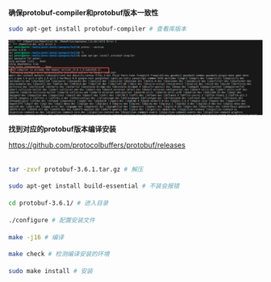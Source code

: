 

**确保protobuf-compiler和protobuf版本一致性**

```bash
sudo apt-get install protobuf-compiler # 查看库版本
```

![image-20230829105314054](/image/image-20230829105314054.png)

**找到对应的protobuf版本编译安装**

https://github.com/protocolbuffers/protobuf/releases

```bash

tar -zxvf protobuf-3.6.1.tar.gz # 解压

sudo apt-get install build-essential # 不装会报错

cd protobuf-3.6.1/ # 进入目录

./configure # 配置安装文件

make -j16 # 编译

make check # 检测编译安装的环境

sudo make install # 安装
```

